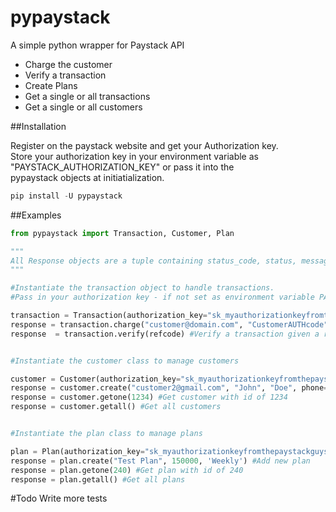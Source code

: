 # pypaystack

A simple python wrapper for Paystack API

- Charge the customer
- Verify a transaction
- Create Plans
- Get a single or all transactions
- Get a single or all customers


##Installation

Register on the paystack website and get your Authorization key.  
Store your authorization key in your environment variable as "PAYSTACK_AUTHORIZATION_KEY" or pass it into the  
pypaystack objects at initiatialization.

 
```python
pip install -U pypaystack
```

##Examples

```python
from pypaystack import Transaction, Customer, Plan

"""
All Response objects are a tuple containing status_code, status, message and data
"""

#Instantiate the transaction object to handle transactions.  
#Pass in your authorization key - if not set as environment variable PAYSTACK_AUTHORIZATION_KEY

transaction = Transaction(authorization_key="sk_myauthorizationkeyfromthepaystackguys")
response = transaction.charge("customer@domain.com", "CustomerAUTHcode", 10000) #Charge a customer N100.
response  = transaction.verify(refcode) #Verify a transaction given a reference code "refcode".


#Instantiate the customer class to manage customers

customer = Customer(authorization_key="sk_myauthorizationkeyfromthepaystackguys")
response = customer.create("customer2@gmail.com", "John", "Doe", phone="080123456789") #Add new customer
response = customer.getone(1234) #Get customer with id of 1234
response = customer.getall() #Get all customers


#Instantiate the plan class to manage plans

plan = Plan(authorization_key="sk_myauthorizationkeyfromthepaystackguys")
response = plan.create("Test Plan", 150000, 'Weekly') #Add new plan
response = plan.getone(240) #Get plan with id of 240
response = plan.getall() #Get all plans

```
#Todo
Write more tests


